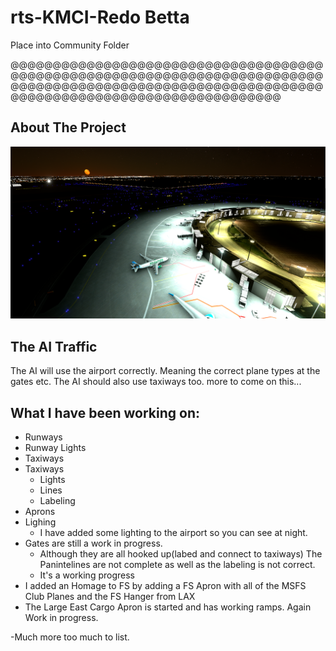 # rts-KMCI-Redo Betta

Place into Community Folder

@@@@@@@@@@@@@@@@@@@@@@@@@@@@@@@@@@@@@@@@@@@@@@@@@@@@@@@@@@@@@@@@@@@@@@@@@@@@@@@@@@@@@@@@@@@@@@@@@@@@@@@@@@@@@@@@@@@@@@@@@@@@@@@@@@@@@@@@@@@@@@@

<!-- ABOUT THE PROJECT -->
## About The Project

![GitHub Logo](https://github.com/Lazy-Betta/MSFS-KMCI-Redo/blob/main/img/KMCI-1.1.png)

## The AI Traffic
The AI will use the airport correctly. Meaning the correct plane types at the gates etc. The AI should also use taxiways too. more to come on this...

## What I have been working on: 
  - Runways
  - Runway Lights
  - Taxiways
  - Taxiways 
    - Lights
    - Lines 
    - Labeling
  - Aprons
  - Lighing
    - I have added some lighting to the airport so you can see at night.
  - Gates are still a work in progress. 
    - Although they are all hooked up(labed and connect to taxiways) The Panintelines are not complete as well as the labeling is not correct. 
    - It's a working progress
  - I added an Homage to FS by adding a FS Apron with all of the MSFS Club Planes and the FS Hanger from LAX
  - The Large East Cargo Apron is started and has working ramps. Again Work in progress.

  -Much more too much to list. 
